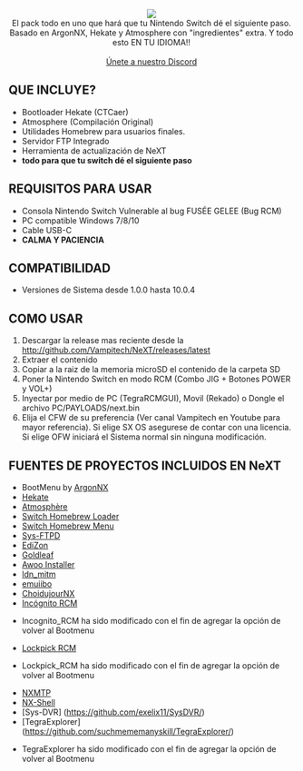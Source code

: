 <p align="center">
<a href="https://github.com/Vampitech/NeXT/releases">
<image src="https://user-images.githubusercontent.com/47399571/82906333-b574e080-9f2a-11ea-92cf-e3ec08f67f58.jpg"></a>
<br>
El pack todo en uno que hará que tu Nintendo Switch dé el siguiente paso. Basado en ArgonNX, Hekate y Atmosphere con "ingredientes" extra. Y todo esto EN TU IDIOMA!!
<br>
<br>
<a href="https://discord.vampitech.com.co"> Únete a nuestro Discord</a>
</p>

## QUE INCLUYE?
* Bootloader Hekate (CTCaer)
* Atmosphere (Compilación Original)
* Utilidades Homebrew para usuarios finales.
* Servidor FTP Integrado
* Herramienta de actualización de NeXT
* **todo para que tu switch dé el siguiente paso**

## REQUISITOS PARA USAR
* Consola Nintendo Switch Vulnerable al bug FUSÉE GELEE (Bug RCM)
* PC compatible Windows 7/8/10
* Cable USB-C
* **CALMA Y PACIENCIA**

## COMPATIBILIDAD
* Versiones de Sistema desde 1.0.0 hasta 10.0.4

## COMO USAR
1. Descargar la release mas reciente desde la http://github.com/Vampitech/NeXT/releases/latest
2. Extraer el contenido
3. Copiar a la raiz de la memoria microSD el contenido de la carpeta SD
5. Poner la Nintendo Switch en modo RCM (Combo JIG + Botones POWER y VOL+)
4. Inyectar por medio de PC (TegraRCMGUI), Movil (Rekado) o Dongle el archivo PC/PAYLOADS/next.bin
6. Elija el CFW de su preferencia (Ver canal Vampitech en Youtube para mayor referencia). Si elige SX OS asegurese de contar con una licencia. Si elige OFW iniciará el Sistema normal sin ninguna modificación.


## FUENTES DE PROYECTOS INCLUIDOS EN NeXT
* BootMenu by [ArgonNX](https://github.com/Guillem96/argon-nx)
* [Hekate](https://github.com/CTCaer/hekate)
* [Atmosphère](https://github.com/Atmosphere-NX/Atmosphere)
* [Switch Homebrew Loader](https://github.com/switchbrew/nx-hbloader)
* [Switch Homebrew Menu](https://github.com/switchbrew/nx-hbmenu)
* [Sys-FTPD](https://github.com/jakibaki/sys-ftpd) 
* [EdiZon](https://github.com/thomasnet-mc/EdiZon)
* [Goldleaf](https://github.com/XorTroll/Goldleaf)
* [Awoo Installer](https://github.com/Huntereb/Awoo-Installer)
* [ldn_mitm](https://github.com/spacemeowx2/ldn_mitm)
* [emuiibo](https://github.com/XorTroll/emuiibo)
* [ChoidujourNX](https://switchtools.sshnuke.net/)
* [Incógnito RCM](https://github.com/jimzrt/Incognito_RCM)
- Incognito_RCM ha sido modificado con el fin de agregar la opción de volver al Bootmenu
* [Lockpick RCM](https://github.com/shchmue/Lockpick_RCM)
- Lockpick_RCM ha sido modificado con el fin de agregar la opción de volver al Bootmenu
* [NXMTP](https://github.com/liuervehc/nxmtp/)
* [NX-Shell](https://github.com/joel16/NX-Shell)
* [Sys-DVR] (https://github.com/exelix11/SysDVR/)
* [TegraExplorer] (https://github.com/suchmememanyskill/TegraExplorer/) 
- TegraExplorer ha sido modificado con el fin de agregar la opción de volver al Bootmenu

